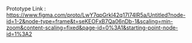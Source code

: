 Prototype Link : https://www.figma.com/proto/LwY7qpGrkl42q17I74lR5a/Untitled?node-id=1-2&node-type=frame&t=seKEOFxB7Qa06nDb-1&scaling=min-zoom&content-scaling=fixed&page-id=0%3A1&starting-point-node-id=1%3A2
